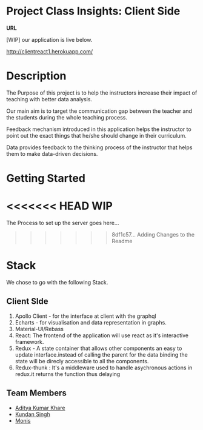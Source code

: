# Project Class Insights: Client Side

**URL** 

[WIP] our application is live below.

<http://clientreact1.herokuapp.com/>

Description
===
The Purpose of this project is to help the instructors increase their impact of teaching with better data analysis.

Our main aim is to target the communication gap between the teacher and the students during the whole teaching process.

Feedback mechanism introduced in this application helps the instructor to point out the exact things that he/she should change in their curriculum.

Data provides feedback to the thinking process of the instructor that helps them to make data-driven decisions.

# Getting Started

<<<<<<< HEAD
WIP
=======
The Process to set up the server goes here...
>>>>>>> 8df1c57... Adding Changes to the Readme

Stack
===
We chose to go with the following Stack.

## Client SIde

1. Apollo Client - for the interface at client with the graphql
2. Echarts - for visualisation and data representation in graphs.
3. Material-UI/Rebass
4. React: The frontend of the application will use react as it's interactive framework.
5. Redux - A state container that allows other components an easy to update interface.instead of calling the parent for the data binding the state will be direcly accessible to all the components. 
6. Redux-thunk : It's a middleware used to handle asychronous actions in redux.it returns the function thus delaying 


Team Members
---

* [Aditya Kumar Khare](https://github.com/adityad85)
* [Kundan Singh](https://github.com/kundanvishen)
* [Monis](https://github.com/monisahmad)
